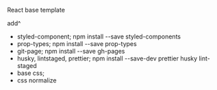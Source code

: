 React base template

add^

- styled-component; npm install --save styled-components
- prop-types; npm install --save prop-types
- git-page; npm install --save gh-pages
- husky, lintstaged, prettier; npm install --save-dev prettier husky lint-staged
- base css;
- css normalize

